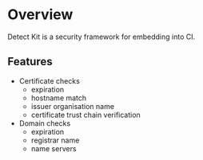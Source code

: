 # Overview

Detect Kit is a security framework for embedding into CI.

## Features

* Certificate checks
  * expiration
  * hostname match
  * issuer organisation name
  * certificate trust chain verification
* Domain checks
  * expiration
  * registrar name
  * name servers
